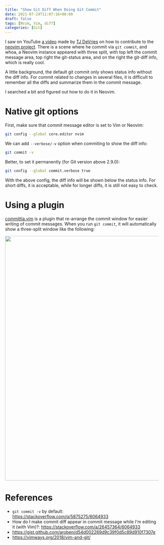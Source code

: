 ```yaml
---
title: "Show Git Diff When Doing Git Commit"
date: 2021-07-24T11:07:16+08:00
draft: false
tags: [Nvim, Vim, diff]
categories: [Git]
---
```


I saw on YouTube [a video](https://www.youtube.com/watch?v=xv9cp7NyK5Y) made by
[TJ DeVries](https://github.com/tjdevries) on how to contribute to the [neovim
project](https://neovim.io/). There is a scene where he commit via `git commit`,
and whoa, a Neovim instance appeared with three split, with top left the commit
message area, top right the git-status area, and on the right the git-diff info,
which is really cool.

<!--more-->

A little background, the default git commit only shows status info without the
diff info. For commit related to changes in several files, it is difficult to
remember all the diffs and summarize them in the commit message.

I searched a bit and figured out how to do it in Neovim.

# Native git options

First, make sure that commit message editor is set to Vim or Neovim:

```bash
git config --global core.editor nvim
```

We can add `--verbose/-v` option when commiting to show the diff info:

```bash
git commit -v
```

Better, to set it permanently (for Git version above 2.9.0):

```bash
git config --global commit.verbose true
```

With the above config, the diff info will be shown below the status info. For
short diffs, it is acceptable, while for longer diffs, it is still not easy to
check.

# Using a plugin

[committia.vim](https://github.com/rhysd/committia.vim) is a plugin that
re-arrange the commit window for easier writing of commit messages. When you
run `git commit`, it will automatically show a three-split window like the
following:

<p align="center">
<img src="https://blog-resource-1257868508.file.myqcloud.com/20210724122638.jpg" width="800">
</p>

# References

+ `git commit -v` by default: https://stackoverflow.com/q/5875275/6064933
+ How do I make commit diff appear in commit message while I'm editing it (with Vim)?: https://stackoverflow.com/a/26457364/6064933
+ https://gist.github.com/aroben/d54d002269d9c39f0d5c89d910f7307e
+ https://vimways.org/2018/vim-and-git/
